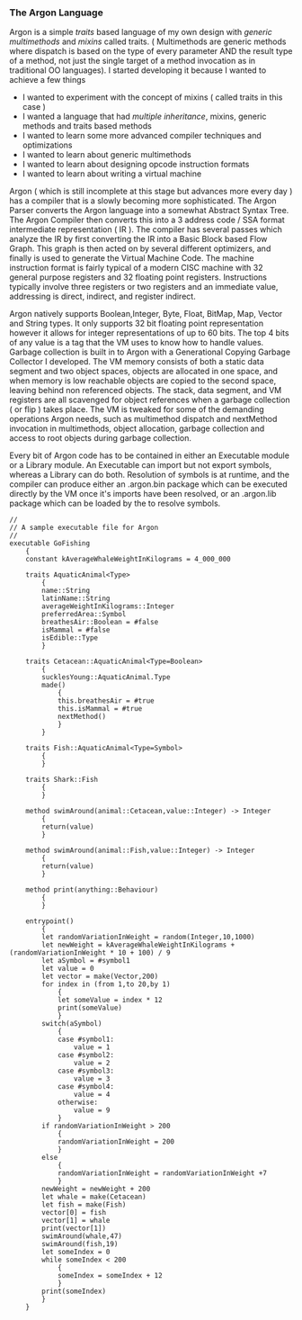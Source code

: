 ### The Argon Language

Argon is a simple *traits* based language of my own design with *generic multimethods* and *mixins* called traits. 
( Multimethods are generic methods where dispatch is based on the type of every parameter AND the result type of a method, 
not just the single target of a method invocation as in traditional OO languages).
I started developing it because I wanted to achieve a few things

- I wanted to experiment with the concept of mixins ( called traits in this case )
- I wanted a language that had *multiple inheritance*, mixins, generic methods and traits based methods
- I wanted to learn some more advanced compiler techniques and optimizations
- I wanted to learn about generic multimethods
- I wanted to learn about designing opcode instruction formats
- I wanted to learn about writing a virtual machine

Argon ( which is still incomplete at this stage but advances more every day ) has a compiler that is a slowly becoming more
sophisticated. The Argon Parser converts the Argon language into a somewhat Abstract Syntax Tree. The Argon Compiler
then converts this into a 3 address code / SSA format intermediate representation ( IR ). The compiler has several passes 
which analyze the IR by first converting the IR into a Basic Block based Flow Graph. This graph is then acted on by several different
optimizers, and finally is used to generate the Virtual Machine Code. The machine instruction format is fairly typical of
a modern CISC machine with 32 general purpose registers and 32 floating point registers. Instructions typically involve
three registers or two registers and an immediate value, addressing is direct, indirect, and register indirect.

Argon natively supports Boolean,Integer, Byte, Float, BitMap, Map, Vector and String types. It only supports 32 bit 
floating point representation however it allows for integer representations of up to 60 bits. 
The top 4 bits of any value is a tag that the VM uses to know how to handle values. Garbage collection is built in to 
Argon with a Generational Copying Garbage Collector I developed. The VM memory consists of both a static data segment
and two object spaces, objects are allocated in one space, and when memory is low reachable objects are copied to the
second space, leaving behind non referenced objects. The stack, data segment, and VM registers are all scavenged for
object references when a garbage collection ( or flip ) takes place. The VM is tweaked
for some of the demanding operations Argon needs, such as multimethod dispatch and nextMethod invocation in multimethods, 
object allocation, garbage collection and access to root objects during garbage collection.

Every bit of Argon code has to be contained in either an Executable module or a Library module. An Executable can import but 
not export symbols, whereas a Library can do both. Resolution of symbols is at runtime, and the compiler can produce either
an .argon.bin package which can be executed directly by the VM once it's imports have been resolved, or an .argon.lib package
which can be loaded by the to resolve symbols.

```
//
// A sample executable file for Argon
//
executable GoFishing
    {
    constant kAverageWhaleWeightInKilograms = 4_000_000
    
    traits AquaticAnimal<Type>
        {
        name::String
        latinName::String
        averageWeightInKilograms::Integer
        preferredArea::Symbol
        breathesAir::Boolean = #false
        isMammal = #false
        isEdible::Type
        }

    traits Cetacean::AquaticAnimal<Type=Boolean>
        {
        sucklesYoung::AquaticAnimal.Type
        made()
            {
            this.breathesAir = #true
            this.isMammal = #true
            nextMethod()
            }
        }

    traits Fish::AquaticAnimal<Type=Symbol>
        {
        }

    traits Shark::Fish
        {
        }

    method swimAround(animal::Cetacean,value::Integer) -> Integer
        {
        return(value)
        }

    method swimAround(animal::Fish,value::Integer) -> Integer
        {
        return(value)
        }

    method print(anything::Behaviour)
        {
        }

    entrypoint()
        {
        let randomVariationInWeight = random(Integer,10,1000)
        let newWeight = kAverageWhaleWeightInKilograms + (randomVariationInWeight * 10 + 100) / 9
        let aSymbol = #symbol1
        let value = 0
        let vector = make(Vector,200)
        for index in (from 1,to 20,by 1)
            {
            let someValue = index * 12
            print(someValue)
            }
        switch(aSymbol)
            {
            case #symbol1:
                value = 1
            case #symbol2:
                value = 2
            case #symbol3:
                value = 3
            case #symbol4:
                value = 4
            otherwise:
                value = 9
            }
        if randomVariationInWeight > 200
            {
            randomVariationInWeight = 200
            }
        else
            {
            randomVariationInWeight = randomVariationInWeight +7
            }
        newWeight = newWeight + 200
        let whale = make(Cetacean)
        let fish = make(Fish)
        vector[0] = fish
        vector[1] = whale
        print(vector[1])
        swimAround(whale,47)
        swimAround(fish,19)
        let someIndex = 0
        while someIndex < 200
            {
            someIndex = someIndex + 12
            }
        print(someIndex)
        }
    }
```
